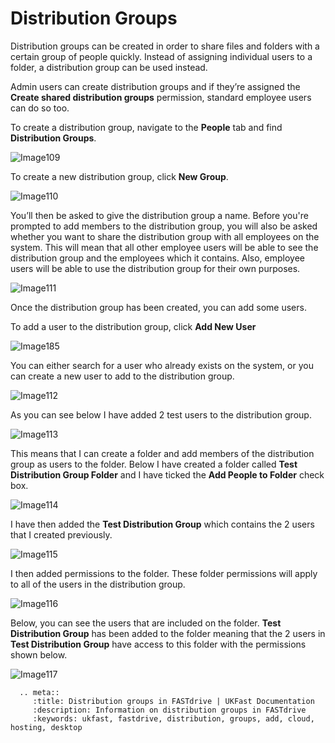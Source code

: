 # Distribution Groups

Distribution groups can be created in order to share files and folders with a certain group of people quickly. Instead of assigning individual users to a folder, a distribution group can be used instead.

Admin users can create distribution groups and if they’re assigned the __Create shared distribution groups__ permission, standard employee users can do so too.

To create a distribution group, navigate to the __People__ tab and find __Distribution Groups__.

![Image109](files/Image109.png)

To create a new distribution group, click __New Group__.

![Image110](files/Image110.png)

You’ll then be asked to give the distribution group a name. Before you're prompted to add members to the distribution group, you will also be asked whether you want to share the distribution group with all employees on the system. This will mean that all other employee users will be able to see the distribution group and the employees which it contains. Also, employee users will be able to use the distribution group for their own purposes.

![Image111](files/Image111.png)

Once the distribution group has been created, you can add some users.

To add a user to the distribution group, click __Add New User__

![Image185](files/Image185.png)

You can either search for a user who already exists on the system, or you can create a new user to add to the distribution group.

![Image112](files/Image112.png)

As you can see below I have added 2 test users to the distribution group.

![Image113](files/Image113.png)

This means that I can create a folder and add members of the distribution group as users to the folder. Below I have created a folder called __Test Distribution Group Folder__ and I have ticked the __Add People to Folder__ check box.

![Image114](files/Image114.png)

I have then added the __Test Distribution Group__ which contains the 2 users that I created previously.

![Image115](files/Image115.png)

I then added permissions to the folder. These folder permissions will apply to all of the users in the distribution group.

![Image116](files/Image116.png)

Below, you can see the users that are included on the folder. __Test Distribution Group__ has been added to the folder meaning that the 2 users in __Test Distribution Group__ have access to this folder with the permissions shown below.

![Image117](files/Image117.png)

```eval_rst
  .. meta::
     :title: Distribution groups in FASTdrive | UKFast Documentation
     :description: Information on distribution groups in FASTdrive
     :keywords: ukfast, fastdrive, distribution, groups, add, cloud, hosting, desktop

